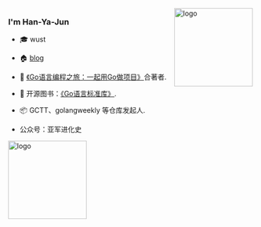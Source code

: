 <img src="https://github-readme-stats.vercel.app/api?username=Han-Ya-Jun&show_icons=true" alt="logo" height="160" align="right" style="margin: 5px; margin-bottom: 20px;" />

### I'm Han-Ya-Jun

- 🎓 wust

- 🏠 [blog](https://hanyajun.com) 
- 📖 [《Go语言编程之旅：一起用Go做项目》](https://u.jd.com/RMSbOS)合著者.
- 📖 开源图书：[《Go语言标准库》](https://github.com/polaris1119/The-Golang-Standard-Library-by-Example).
- 📦 GCTT、golangweekly 等仓库发起人.
- 公众号：亚军进化史

<img src="https://github-profile-trophy.vercel.app/?username=polaris1119&theme=flat&column=7" alt="logo" height="160" align="center" style="margin: auto; margin-bottom: 20px;" />
